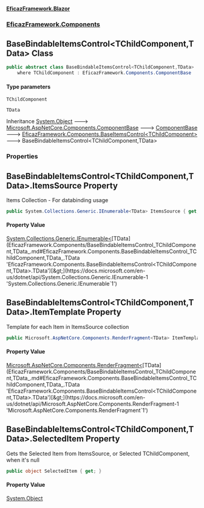 #### [EficazFramework.Blazor](EficazFrameworkBlazor.md 'EficazFramework Blazor')
### [EficazFramework.Components](EficazFrameworkBlazor.md#EficazFramework.Components 'EficazFramework.Components')

## BaseBindableItemsControl<TChildComponent,TData> Class

```csharp
public abstract class BaseBindableItemsControl<TChildComponent,TData> : EficazFramework.Components.BaseItemsControl<TChildComponent>
    where TChildComponent : EficazFramework.Components.ComponentBase
```
#### Type parameters

<a name='EficazFramework.Components.BaseBindableItemsControl_TChildComponent,TData_.TChildComponent'></a>

`TChildComponent`

<a name='EficazFramework.Components.BaseBindableItemsControl_TChildComponent,TData_.TData'></a>

`TData`

Inheritance [System.Object](https://docs.microsoft.com/en-us/dotnet/api/System.Object 'System.Object') &#129106; [Microsoft.AspNetCore.Components.ComponentBase](https://docs.microsoft.com/en-us/dotnet/api/Microsoft.AspNetCore.Components.ComponentBase 'Microsoft.AspNetCore.Components.ComponentBase') &#129106; [ComponentBase](EficazFramework.Components/ComponentBase.md 'EficazFramework.Components.ComponentBase') &#129106; [EficazFramework.Components.BaseItemsControl&lt;](EficazFramework.Components/BaseItemsControl_TChildComponent_.md 'EficazFramework.Components.BaseItemsControl<TChildComponent>')[TChildComponent](EficazFramework.Components/BaseBindableItemsControl_TChildComponent,TData_.md#EficazFramework.Components.BaseBindableItemsControl_TChildComponent,TData_.TChildComponent 'EficazFramework.Components.BaseBindableItemsControl<TChildComponent,TData>.TChildComponent')[&gt;](EficazFramework.Components/BaseItemsControl_TChildComponent_.md 'EficazFramework.Components.BaseItemsControl<TChildComponent>') &#129106; BaseBindableItemsControl<TChildComponent,TData>
### Properties

<a name='EficazFramework.Components.BaseBindableItemsControl_TChildComponent,TData_.ItemsSource'></a>

## BaseBindableItemsControl<TChildComponent,TData>.ItemsSource Property

Items Collection - For databinding usage

```csharp
public System.Collections.Generic.IEnumerable<TData> ItemsSource { get; set; }
```

#### Property Value
[System.Collections.Generic.IEnumerable&lt;](https://docs.microsoft.com/en-us/dotnet/api/System.Collections.Generic.IEnumerable-1 'System.Collections.Generic.IEnumerable`1')[TData](EficazFramework.Components/BaseBindableItemsControl_TChildComponent,TData_.md#EficazFramework.Components.BaseBindableItemsControl_TChildComponent,TData_.TData 'EficazFramework.Components.BaseBindableItemsControl<TChildComponent,TData>.TData')[&gt;](https://docs.microsoft.com/en-us/dotnet/api/System.Collections.Generic.IEnumerable-1 'System.Collections.Generic.IEnumerable`1')

<a name='EficazFramework.Components.BaseBindableItemsControl_TChildComponent,TData_.ItemTemplate'></a>

## BaseBindableItemsControl<TChildComponent,TData>.ItemTemplate Property

Template for each Item in ItemsSource collection

```csharp
public Microsoft.AspNetCore.Components.RenderFragment<TData> ItemTemplate { get; set; }
```

#### Property Value
[Microsoft.AspNetCore.Components.RenderFragment&lt;](https://docs.microsoft.com/en-us/dotnet/api/Microsoft.AspNetCore.Components.RenderFragment-1 'Microsoft.AspNetCore.Components.RenderFragment`1')[TData](EficazFramework.Components/BaseBindableItemsControl_TChildComponent,TData_.md#EficazFramework.Components.BaseBindableItemsControl_TChildComponent,TData_.TData 'EficazFramework.Components.BaseBindableItemsControl<TChildComponent,TData>.TData')[&gt;](https://docs.microsoft.com/en-us/dotnet/api/Microsoft.AspNetCore.Components.RenderFragment-1 'Microsoft.AspNetCore.Components.RenderFragment`1')

<a name='EficazFramework.Components.BaseBindableItemsControl_TChildComponent,TData_.SelectedItem'></a>

## BaseBindableItemsControl<TChildComponent,TData>.SelectedItem Property

Gets the Selected Item from ItemsSource, or Selected TChildComponent, when it's null

```csharp
public object SelectedItem { get; }
```

#### Property Value
[System.Object](https://docs.microsoft.com/en-us/dotnet/api/System.Object 'System.Object')